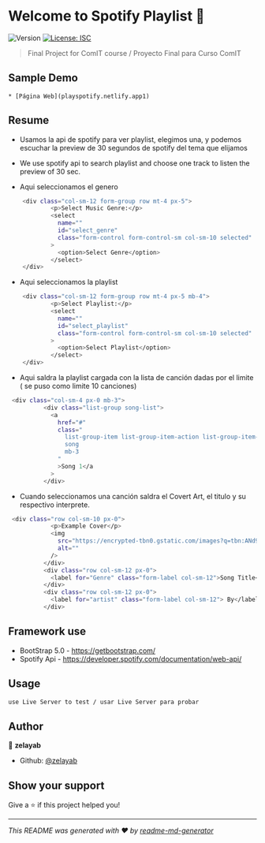 # Welcome to Spotify Playlist 👋
![Version](https://img.shields.io/badge/version-1.0.0-blue.svg?cacheSeconds=2592000)
[![License: ISC](https://img.shields.io/badge/License-ISC-yellow.svg)](#)

> Final Project for ComIT course / Proyecto Final para Curso ComIT

## Sample Demo

    * [Página Web](playspotify.netlify.app1)


## Resume
* Usamos la api de spotify para ver playlist, elegimos una, y podemos escuchar la preview de 30 segundos de spotify del tema que elijamos
* We use spotify api to search playlist and choose one track to listen the preview of 30 sec.

* Aqui seleccionamos el genero 
```sh
    <div class="col-sm-12 form-group row mt-4 px-5">
            <p>Select Music Genre:</p>
            <select
              name=""
              id="select_genre"
              class="form-control form-control-sm col-sm-10 selected"
            >
              <option>Select Genre</option>
            </select>
    </div>
```
* Aqui seleccionamos la playlist 
```sh
    <div class="col-sm-12 form-group row mt-4 px-5 mb-4">
            <p>Select Playlist:</p>
            <select
              name=""
              id="select_playlist"
              class="form-control form-control-sm col-sm-10 selected"
            >
              <option>Select Playlist</option>
            </select>
    </div>
```

* Aqui saldra la playlist cargada con la lista de canción dadas por el limite ( se puso como limite 10 canciones)
```sh
 <div class="col-sm-4 px-0 mb-3">
          <div class="list-group song-list">
            <a
              href="#"
              class="
                list-group-item list-group-item-action list-group-item-light
                song
                mb-3
              "
              >Song 1</a
            >
          </div>
```
* Cuando seleccionamos una canción saldra el Covert Art, el titulo y su respectivo interprete.
```sh
 <div class="row col-sm-10 px-0">
            <p>Example Cover</p>
            <img
              src="https://encrypted-tbn0.gstatic.com/images?q=tbn:ANd9GcQMIGu9GBU40Nu6R1QDttqquP9ypRpLTs8rJg&usqp=CAU"
              alt=""
            />
          </div>
          <div class="row col-sm-12 px-0">
            <label for="Genre" class="form-label col-sm-12">Song Title</label>
          </div>
          <div class="row col-sm-12 px-0">
            <label for="artist" class="form-label col-sm-12"> By</label>
          </div>
```

## Framework use
* BootStrap 5.0 - https://getbootstrap.com/
* Spotify Api - https://developer.spotify.com/documentation/web-api/


## Usage

```sh
use Live Server to test / usar Live Server para probar
```


## Author

👤 **zelayab**

* Github: [@zelayab](https://github.com/zelayab)

## Show your support

Give a ⭐️ if this project helped you!


***
_This README was generated with ❤️ by [readme-md-generator](https://github.com/kefranabg/readme-md-generator)_